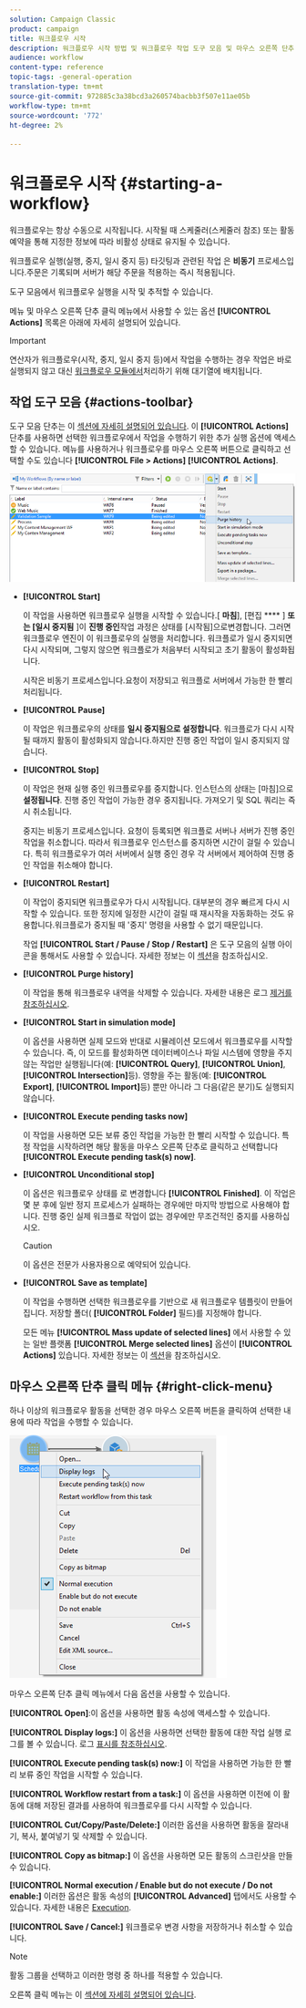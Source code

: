 ```yaml
---
solution: Campaign Classic
product: campaign
title: 워크플로우 시작
description: 워크플로우 시작 방법 및 워크플로우 작업 도구 모음 및 마우스 오른쪽 단추 클릭 메뉴 검색
audience: workflow
content-type: reference
topic-tags: -general-operation
translation-type: tm+mt
source-git-commit: 972885c3a38bcd3a260574bacbb3f507e11ae05b
workflow-type: tm+mt
source-wordcount: '772'
ht-degree: 2%

---
```



# 워크플로우 시작 {#starting-a-workflow}

워크플로우는 항상 수동으로 시작됩니다. 시작될 때 스케줄러(스케줄러 참조) 또는 활동 예약을 통해 지정한 정보에 따라 비활성 상태로 유지될 수 [](../../workflow/using/scheduler.md)있습니다.

워크플로우 실행(실행, 중지, 일시 중지 등) 타깃팅과 관련된 작업 은 **비동기** 프로세스입니다.주문은 기록되며 서버가 해당 주문을 적용하는 즉시 적용됩니다.

도구 모음에서 워크플로우 실행을 시작 및 추적할 수 있습니다.

메뉴 및 마우스 오른쪽 단추 클릭 메뉴에서 사용할 수 있는 옵션 **[!UICONTROL Actions]** 목록은 아래에 자세히 설명되어 있습니다.

>[!IMPORTANT]
>
>연산자가 워크플로우(시작, 중지, 일시 중지 등)에서 작업을 수행하는 경우 작업은 바로 실행되지 않고 대신 [워크플로우 모듈에서](../../workflow/using/architecture.md)처리하기 위해 대기열에 배치됩니다.

## 작업 도구 모음 {#actions-toolbar}

도구 모음 단추는 이 [섹션에 자세히 설명되어 있습니다](../../campaign/using/marketing-campaign-deliveries.md#building-the-main-target-in-a-workflow). 이 **[!UICONTROL Actions]** 단추를 사용하면 선택한 워크플로우에서 작업을 수행하기 위한 추가 실행 옵션에 액세스할 수 있습니다. 메뉴를 사용하거나 워크플로우를 마우스 오른쪽 버튼으로 클릭하고 선택할 수도 있습니다 **[!UICONTROL File > Actions]** **[!UICONTROL Actions]**.

![](assets/purge_historique.png)

* **[!UICONTROL Start]**

   이 작업을 사용하면 워크플로우 실행을 시작할 수 있습니다.[ **마침**], [편집 **** ] **또는 [일시 중지됨** ]이 **진행 중인**&#x200B;작업 과정은 상태를 [시작됨]으로변경합니다. 그러면 워크플로우 엔진이 이 워크플로우의 실행을 처리합니다. 워크플로가 일시 중지되면 다시 시작되며, 그렇지 않으면 워크플로가 처음부터 시작되고 초기 활동이 활성화됩니다.

   시작은 비동기 프로세스입니다.요청이 저장되고 워크플로 서버에서 가능한 한 빨리 처리됩니다.

* **[!UICONTROL Pause]**

   이 작업은 워크플로우의 상태를 **일시 중지됨으로 설정합니다**. 워크플로가 다시 시작될 때까지 활동이 활성화되지 않습니다.하지만 진행 중인 작업이 일시 중지되지 않습니다.

* **[!UICONTROL Stop]**

   이 작업은 현재 실행 중인 워크플로우를 중지합니다. 인스턴스의 상태는 [마침]으로 **설정됩니다**. 진행 중인 작업이 가능한 경우 중지됩니다. 가져오기 및 SQL 쿼리는 즉시 취소됩니다.

   중지는 비동기 프로세스입니다. 요청이 등록되면 워크플로 서버나 서버가 진행 중인 작업을 취소합니다. 따라서 워크플로우 인스턴스를 중지하면 시간이 걸릴 수 있습니다. 특히 워크플로우가 여러 서버에서 실행 중인 경우 각 서버에서 제어하여 진행 중인 작업을 취소해야 합니다.

* **[!UICONTROL Restart]**

   이 작업이 중지되면 워크플로우가 다시 시작됩니다. 대부분의 경우 빠르게 다시 시작할 수 있습니다. 또한 정지에 일정한 시간이 걸릴 때 재시작을 자동화하는 것도 유용합니다.워크플로가 중지될 때 &#39;중지&#39; 명령을 사용할 수 없기 때문입니다.

   작업 **[!UICONTROL Start / Pause / Stop / Restart]** 은 도구 모음의 실행 아이콘을 통해서도 사용할 수 있습니다. 자세한 정보는 이 [섹션](../../campaign/using/marketing-campaign-deliveries.md#creating-a-targeting-workflow)을 참조하십시오.

* **[!UICONTROL Purge history]**

   이 작업을 통해 워크플로우 내역을 삭제할 수 있습니다. 자세한 내용은 로그 [제거를 참조하십시오](../../workflow/using/monitoring-workflow-execution.md#purging-the-logs).

* **[!UICONTROL Start in simulation mode]**

   이 옵션을 사용하면 실제 모드와 반대로 시뮬레이션 모드에서 워크플로우를 시작할 수 있습니다. 즉, 이 모드를 활성화하면 데이터베이스나 파일 시스템에 영향을 주지 않는 작업만 실행됩니다(예: **[!UICONTROL Query]**, **[!UICONTROL Union]**, **[!UICONTROL Intersection]**&#x200B;등). 영향을 주는 활동(예: **[!UICONTROL Export]**, **[!UICONTROL Import]**&#x200B;등) 뿐만 아니라 그 다음(같은 분기)도 실행되지 않습니다.

* **[!UICONTROL Execute pending tasks now]**

   이 작업을 사용하면 모든 보류 중인 작업을 가능한 한 빨리 시작할 수 있습니다. 특정 작업을 시작하려면 해당 활동을 마우스 오른쪽 단추로 클릭하고 선택합니다 **[!UICONTROL Execute pending task(s) now]**.

* **[!UICONTROL Unconditional stop]**

   이 옵션은 워크플로우 상태를 로 변경합니다 **[!UICONTROL Finished]**. 이 작업은 몇 분 후에 일반 정지 프로세스가 실패하는 경우에만 마지막 방법으로 사용해야 합니다. 진행 중인 실제 워크플로 작업이 없는 경우에만 무조건적인 중지를 사용하십시오.

   >[!CAUTION]
   >
   >이 옵션은 전문가 사용자용으로 예약되어 있습니다.

* **[!UICONTROL Save as template]**

   이 작업을 수행하면 선택한 워크플로우를 기반으로 새 워크플로우 템플릿이 만들어집니다. 저장할 폴더( **[!UICONTROL Folder]** 필드)를 지정해야 합니다.

   모든 메뉴 **[!UICONTROL Mass update of selected lines]** 에서 사용할 수 있는 일반 플랫폼 **[!UICONTROL Merge selected lines]** 옵션이 **[!UICONTROL Actions]** 있습니다. 자세한 정보는 이 [섹션](../../platform/using/updating-data.md)을 참조하십시오.

## 마우스 오른쪽 단추 클릭 메뉴 {#right-click-menu}

하나 이상의 워크플로우 활동을 선택한 경우 마우스 오른쪽 버튼을 클릭하여 선택한 내용에 따라 작업을 수행할 수 있습니다.

![](assets/contextual_menu.png)

마우스 오른쪽 단추 클릭 메뉴에서 다음 옵션을 사용할 수 있습니다.

**[!UICONTROL Open]**:이 옵션을 사용하면 활동 속성에 액세스할 수 있습니다.

**[!UICONTROL Display logs:]** 이 옵션을 사용하면 선택한 활동에 대한 작업 실행 로그를 볼 수 있습니다. 로그 [표시를 참조하십시오](../../workflow/using/monitoring-workflow-execution.md#displaying-logs).

**[!UICONTROL Execute pending task(s) now:]** 이 작업을 사용하면 가능한 한 빨리 보류 중인 작업을 시작할 수 있습니다.

**[!UICONTROL Workflow restart from a task:]** 이 옵션을 사용하면 이전에 이 활동에 대해 저장된 결과를 사용하여 워크플로우를 다시 시작할 수 있습니다.

**[!UICONTROL Cut/Copy/Paste/Delete:]** 이러한 옵션을 사용하면 활동을 잘라내기, 복사, 붙여넣기 및 삭제할 수 있습니다.

**[!UICONTROL Copy as bitmap:]** 이 옵션을 사용하면 모든 활동의 스크린샷을 만들 수 있습니다.

**[!UICONTROL Normal execution / Enable but do not execute / Do not enable:]** 이러한 옵션은 활동 속성의 **[!UICONTROL Advanced]** 탭에서도 사용할 수 있습니다. 자세한 내용은 [Execution](../../workflow/using/advanced-parameters.md#execution).

**[!UICONTROL Save / Cancel:]** 워크플로우 변경 사항을 저장하거나 취소할 수 있습니다.

>[!NOTE]
>
>활동 그룹을 선택하고 이러한 명령 중 하나를 적용할 수 있습니다.

오른쪽 클릭 메뉴는 이 [섹션에 자세히 설명되어 있습니다](../../campaign/using/marketing-campaign-deliveries.md#executing-a-workflow).
